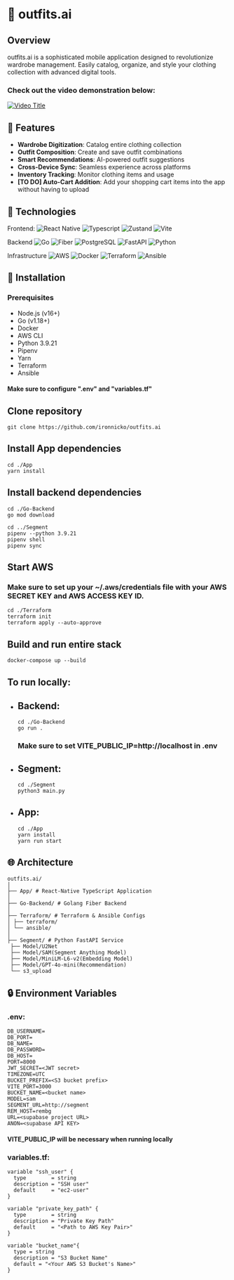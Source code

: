 # 👗 outfits.ai

## Overview

outfits.ai is a sophisticated mobile application designed to revolutionize wardrobe management. Easily catalog, organize, and style your clothing collection with advanced digital tools.

### Check out the video demonstration below:

[![Video Title](https://i9.ytimg.com/vi/Hv4JNLxeppo/mqdefault.jpg?sqp=CLzalbwG-oaymwEmCMACELQB8quKqQMa8AEB-AHUBoAC4AOKAgwIABABGGUgZShlMA8%3D&rs=AOn4CLACm2AZNEDBMRj1AQ1Nb4uNlGDypA&retry=4)](https://www.youtube.com/watch?v=ML2DYIvcke8)

## 🌟 Features

- **Wardrobe Digitization**: Catalog entire clothing collection
- **Outfit Composition**: Create and save outfit combinations
- **Smart Recommendations**: AI-powered outfit suggestions
- **Cross-Device Sync**: Seamless experience across platforms
- **Inventory Tracking**: Monitor clothing items and usage
- **[TO DO] Auto-Cart Addition**: Add your shopping cart items into the app without having to upload

## 🚀 Technologies

Frontend:
![React Native](https://img.shields.io/badge/React-black?logo=react)
![Typescript](https://img.shields.io/badge/Typescript-black?logo=typescript)
![Zustand](https://img.shields.io/badge/Zustand-black?logo=react)
![Vite](https://img.shields.io/badge/Vite-black?logo=vite)

Backend
![Go](https://img.shields.io/badge/Go-black?logo=go)
![Fiber](https://img.shields.io/badge/Fiber-black?logo=go)
![PostgreSQL](https://img.shields.io/badge/PostgreSQL-black?logo=postgresql)
![FastAPI](https://img.shields.io/badge/FastAPI-black?logo=fastapi)
![Python](https://img.shields.io/badge/Python-black?logo=python)

Infrastructure
![AWS](https://img.shields.io/badge/AWS-black?logo=amazon)
![Docker](https://img.shields.io/badge/Docker-black?logo=docker)
![Terraform](https://img.shields.io/badge/Terraform-black?logo=terraform)
![Ansible](https://img.shields.io/badge/Ansible-black?logo=ansible)

## 🔧 Installation

### Prerequisites

- Node.js (v16+)
- Go (v1.18+)
- Docker
- AWS CLI
- Python 3.9.21
- Pipenv
- Yarn
- Terraform
- Ansible

#### Make sure to configure ".env" and "variables.tf"

## Clone repository

```
git clone https://github.com/ironnicko/outfits.ai
```

## Install App dependencies

```
cd ./App
yarn install
```

## Install backend dependencies

```
cd ./Go-Backend
go mod download

cd ../Segment
pipenv --python 3.9.21
pipenv shell
pipenv sync
```

## Start AWS

### Make sure to set up your ~/.aws/credentials file with your AWS SECRET KEY and AWS ACCESS KEY ID.

```
cd ./Terraform
terraform init
terraform apply --auto-approve
```

## Build and run entire stack

```
docker-compose up --build
```

## To run locally:

- ## Backend:

  ```
  cd ./Go-Backend
  go run .
  ```

  ### Make sure to set VITE_PUBLIC_IP=http://localhost in .env

- ## Segment:

  ```
  cd ./Segment
  python3 main.py
  ```

- ## App:

  ```
  cd ./App
  yarn install
  yarn run start
  ```

## 🌐 Architecture

```
outfits.ai/
│
├── App/ # React-Native TypeScript Application
│
├── Go-Backend/ # Golang Fiber Backend
│
├── Terraform/ # Terraform & Ansible Configs
│ ├── terraform/
│ └── ansible/
│
├── Segment/ # Python FastAPI Service
 ├── Model/U2Net
 ├── Model/SAM(Segment Anything Model)
 ├── Model/MiniLM-L6-v2(Embedding Model)
 ├── Model/GPT-4o-mini(Recommendation)
 └── s3_upload
```

## 🔒 Environment Variables

### .env:

```
DB_USERNAME=
DB_PORT=
DB_NAME=
DB_PASSWORD=
DB_HOST=
PORT=8000
JWT_SECRET=<JWT secret>
TIMEZONE=UTC
BUCKET_PREFIX=<S3 bucket prefix>
VITE_PORT=3000
BUCKET_NAME=<bucket name>
MODEL=sam
SEGMENT_URL=http://segment
REM_HOST=rembg
URL=<supabase project URL>
ANON=<supabase API KEY>
```

#### VITE_PUBLIC_IP will be necessary when running locally

### variables.tf:

```
variable "ssh_user" {
  type        = string
  description = "SSH user"
  default     = "ec2-user"
}

variable "private_key_path" {
  type        = string
  description = "Private Key Path"
  default     = "<Path to AWS Key Pair>"
}

variable "bucket_name"{
  type = string
  description = "S3 Bucket Name"
  default = "<Your AWS S3 Bucket's Name>"
}
```
